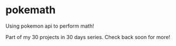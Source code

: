 # pokemath
Using pokemon api to perform math!

Part of my 30 projects in 30 days series. Check back soon for more!
